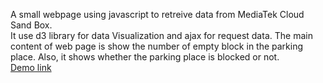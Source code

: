 
A small webpage using javascript to retreive data from MediaTek Cloud Sand Box.  
It use d3 library for data Visualization and ajax for request data.
 The main content of web page is show the number of empty block in the parking place. 
 Also, it shows whether the parking place is blocked or not.
 <br>
[Demo link](https://tim70036.github.io/MCS_Data_Visualization/)